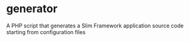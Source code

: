 # generator
A PHP script that generates a Slim Framework application source code starting from configuration files 
